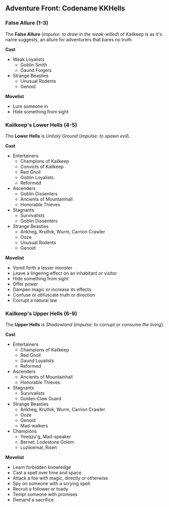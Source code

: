 ## Adventure Front: Codename KKHells

### False Allure (1-3)

The **False Allure** (*impulse: to draw in the weak-willed*) of Kailkeep is as it's name suggests, an allure for adventurers that bares no truth. 

**Cast**

* Weak Loyalists
  * Goblin Smith
  * Gaund Forgers
* Strange Beasties
  * Unusual Rodents
  * Genoid

**Movelist**

* Lure someone in
* Hide something from sight

### Kailkeep's Lower Hells (4-5)

The **Lower Hells** is *Unholy Ground* (*impulse: to spawn evil*).

**Cast**

* Entertainers
  * Champions of Kailkeep
  * Convicts of Kailkeep
  * Red Gnoll
  * Goblin Loyalists
  * Reformed
* Ascenders
  * Goblin Dissenters
  * Ancients of Mountainhall
  * Honorable Thieves
* Stagnants
  * Survivalists
  * Goblin Dissenters
* Strange Beasties
  * Ankheg, Kruthik, Wurm, Carrion Crawler
  * Ooze
  * Unusual Rodents
  * Genoid

**Movelist**

* Vomit forth a lesser monster
* Leave a lingering effect on an inhabitant or visitor
* Hide something from sight
* Offer power
* Dampen magic or increase its effects
* Confuse or obfuscate truth or direction
* Corrupt a natural law

### Kailkeep's Upper Hells (6-9)

The **Upper Hells** is *Shadowland* (*impulse: to corrupt or consume the living*).

**Cast**

* Entertainers
  * Champions of Kailkeep
  * Red Gnoll
  * Gaund Loyalists
  * Reformed
* Ascenders
  * Ancients of Mountainhall
  * Honorable Thieves
* Stagnants
  * Survivalists
  * Golden Claw Guard
* Strange Beasties
  * Ankheg, Kruthik, Wurm, Carrion Crawler
  * Ooze
  * Genoid
  * Mad-walkers
* Champions
  * Yeeqzu'g, Mad-speaker
  * Bernet, Lodestone Golem
  * Luzikiemal, Risen

**Movelist**

* Learn forbidden knowledge
* Cast a spell over time and space
* Attack a foe with magic, directly or otherwise
* Spy on someone with a scrying spell
* Recruit a follower or toady
* Tempt someone with promises
* Demand a sacrifice
